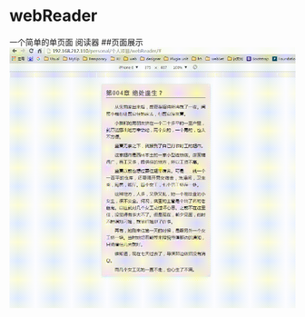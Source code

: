 # webReader
一个简单的单页面 阅读器
##页面展示
![image](https://github.com/ggaoli/webReader/raw/master/data/webReader.gif)
